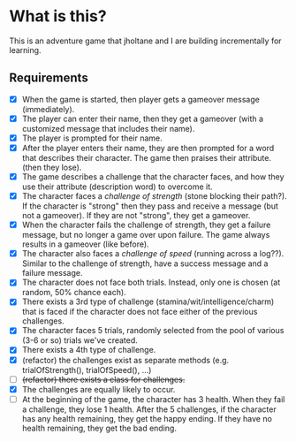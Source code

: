 # What is this?
This is an adventure game that jholtane and I are building incrementally for learning.

## Requirements
- [x] When the game is started, then player gets a gameover message (immediately).
- [x] The player can enter their name, then they get a gameover (with a customized message that includes their name).
- [x] The player is prompted for their name.
- [x] After the player enters their name, they are then prompted for a word that describes their character. The game then praises their attribute. (then they lose).
- [x] The game describes a challenge that the character faces, and how they use their attribute (description word) to overcome it.
- [x] The character faces a _challenge of strength_ (stone blocking their path?). If the character is "strong" then they pass and receive a message (but not a gameover). If they are not "strong", they get a gameover.
- [x] When the character fails the challenge of strength, they get a failure message, but no longer a game over upon failure. The game always results in a gameover (like before).
- [x] The character also faces a _challenge of speed_ (running across a log??). Similar to the challenge of strength, have a success message and a failure message.
- [x] The character does not face both trials. Instead, only one is chosen (at random, 50% chance each).
- [x] There exists a 3rd type of challenge (stamina/wit/intelligence/charm) that is faced if the character does not face either of the previous challenges.
- [x] The character faces 5 trials, randomly selected from the pool of various (3-6 or so) trials we've created.
- [x] There exists a 4th type of challenge.
- [x] (refactor) the challenges exist as separate methods (e.g. trialOfStrength(), trialOfSpeed(), ...)
- [ ] ~~(refactor) there exists a class for challenges.~~
- [x] The challenges are equally likely to occur.
- [ ] At the beginning of the game, the character has 3 health. When they fail a challenge, they lose 1 health. After the 5 challenges, if the character has any health remaining, they get the happy ending. If they have no health remaining, they get the bad ending.
